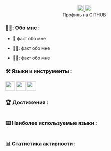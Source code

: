 <div id="badges" align ="center">
  <a href= "@inpillss">
    <img src = "https://detskiy-doctor.ru/wp-content/uploads/2023/05/52f64b4f80b236249b40048a9b63d27d.png" width="20" height="20">
  </a>
  
<a href= "https://mail.google.com/mail/u/0/?pli=1#inbox">
  <img src = "https://blogger.googleusercontent.com/img/a/AVvXsEitVHZJnX08aCeWZpHSFEiAQB2l6QmlrFV3fgPalIHFpKXB25hHxIrI-srzdvtpOWvVs2KrA0zD14gnAis71Qj4Hct2-aokeVUQCofRVa3CbQdNcDNkV8mJRy_-Ubi4ZkAc-HTqlCGNDIy8IbwQDeeRn9oKFvtzymQf1CTDXm4_TZnfSc6gm569DSij" width="20" height="20">
</a>
</div>

<div id="vievprof" align="center>
  <img src = "https://komarev.com/ghpvc/?username=Nadezhda182&style=flat-square">
</div>

<div id="heythere" align="center"
<h1> Профиль на GITHUB </h1>
</div>

### 👨‍💻: Обо мне :

- :brain: факт обо мне

- 👨‍✈️: факт обо мне

- 🚴‍♀️: факт обо мне

### :hammer_and_wrench: Языки и инструменты :

<div>
  <img src="https://avatars.mds.yandex.net/i?id=76f28736e27e47fb267124ecba089052db0f203d-12521952-images-thumbs&n=13" width="30" height="30">
  <img src="https://avatars.dzeninfra.ru/get-zen_doc/271828/pub_65932159bffa447dc94de736_659333ac438ebb0987140b07/scale_1200" width="30" height="30">
  <img src="https://gitlab.com/uploads/-/system/group/avatar/10532272/github.png" width="30" height="30">
</div>

### :trophy: Достижения :

<div>
  <img src="https://github-profile-trophy.vercel.app/?username=Vladislav166" alt=""/>
</div>

### :keyboard: Наиболее используемые языки :

<div>
  <img src="https://github-readme-stats.vercel.app/api/top-langs/?username=Vladislav166" alt=""/>
</div>

### :bar_chart: Статистика активности :

<div>
  <img src="https://github-readme-activity-graph.vercel.app/graph?username=Vladislav166&theme=dracula" alt=""/>
</div>

